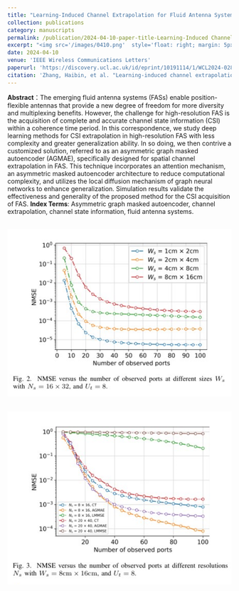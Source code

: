 ```yaml
---
title: "Learning-Induced Channel Extrapolation for Fluid Antenna Systems Using Asymmetric Graph Masked Autoencoder"
collection: publications
category: manuscripts
permalink: /publication/2024-04-10-paper-title-Learning-Induced Channel Extrapolation for Fluid Antenna Systems Using Asymmetric Graph Masked Autoencoder
excerpt: "<img src='/images/0410.png'  style='float: right; margin: 5px;'> The paper proposes an asymmetric graph masked autoencoder (AGMAE) for channel state information (CSI) extrapolation in fluid antenna systems (FASs). The method leverages graph neural networks and attention mechanisms to reduce computational complexity and enhance generalization ability. Simulation results show that AGMAE achieves low prediction errors with only 5% observable antenna positions."
date: 2024-04-10
venue: 'IEEE Wireless Communications Letters'
paperurl: 'https://discovery.ucl.ac.uk/id/eprint/10191114/1/WCL2024-0282-R1.pdf'
citation: 'Zhang, Haibin, et al. "Learning-induced channel extrapolation for fluid antenna systems using asymmetric graph masked autoencoder." IEEE Wireless Communications Letters (2024).'
---
```



**Abstract**：The emerging fluid antenna systems (FASs) enable position-flexible antennas that provide a new degree of freedom for more diversity and multiplexing benefits. However, the challenge for high-resolution FAS is the acquisition of complete and accurate channel state information (CSI) within a coherence time period. In this correspondence, we study deep learning methods for CSI extrapolation in high-resolution FAS with less complexity and greater generalization ability. In so doing, we then contrive a customized solution, referred to as an asymmetric graph masked autoencoder (AGMAE), specifically designed for spatial channel extrapolation in FAS. This technique incorporates an attention mechanism, an asymmetric masked autoencoder architecture to reduce computational complexity, and utilizes the local diffusion mechanism of graph neural networks to enhance generalization. Simulation results validate the effectiveness and generality of the proposed method for the CSI acquisition of FAS.
**Index Terms**: Asymmetric graph masked autoencoder, channel extrapolation, channel state information, fluid antenna systems.



<br/><img src='/images/04101.png' width = "600">

<br/><img src='/images/04102.png' width = "600">
